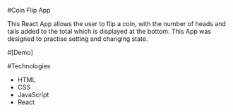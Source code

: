#Coin Flip App

This React App allows the user to flip a coin, with the number of heads and tails added to the total which is displayed at the bottom. This App was designed to practise setting and changing state.

#[Demo]

#Technologies
* HTML
* CSS
* JavaScript
* React
